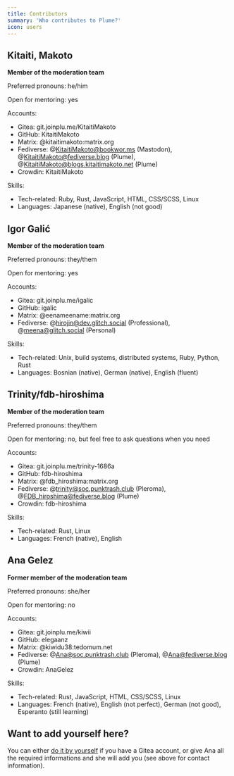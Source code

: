 ```yaml
---
title: Contributors
summary: 'Who contributes to Plume?'
icon: users
---
```


## Kitaiti, Makoto

**Member of the moderation team**

Preferred pronouns: he/him

Open for mentoring: yes

Accounts:

- Gitea: git.joinplu.me/KitaitiMakoto
- GitHub: KitaitiMakoto
- Matrix: @kitaitimakoto:matrix.org
- Fediverse: @KitaitiMakoto@bookwor.ms (Mastodon), @KitaitiMakoto@fediverse.blog (Plume), @KitaitiMakoto@blogs.kitaitimakoto.net (Plume)
- Crowdin: KitaitiMakoto

Skills:

- Tech-related: Ruby, Rust, JavaScript, HTML, CSS/SCSS, Linux
- Languages: Japanese (native), English (not good)

## Igor Galić

**Member of the moderation team**

Preferred pronouns: they/them

Open for mentoring: yes

Accounts:

- Gitea: git.joinplu.me/igalic
- GitHub: igalic
- Matrix: @eenameename:matrix.org
- Fediverse: @hirojin@dev.glitch.social (Professional), @meena@glitch.social (Personal)

Skills:

- Tech-related: Unix, build systems, distributed systems, Ruby, Python, Rust
- Languages: Bosnian (native), German (native), English (fluent)

## Trinity/fdb-hiroshima

**Member of the moderation team**

Preferred pronouns: they/them

Open for mentoring: no, but feel free to ask questions when you need

Accounts:

- Gitea: git.joinplu.me/trinity-1686a
- GitHub: fdb-hiroshima
- Matrix: @fdb_hiroshima:matrix.org
- Fediverse: @trinity@soc.punktrash.club (Pleroma), @FDB_hiroshima@fediverse.blog (Plume)
- Crowdin: fdb-hiroshima

Skills:

- Tech-related: Rust, Linux
- Languages: French (native), English

## Ana Gelez

**Former member of the moderation team**

Preferred pronouns: she/her

Open for mentoring: no

Accounts:

- Gitea: git.joinplu.me/kiwii
- GitHub: elegaanz
- Matrix: @kiwidu38:tedomum.net
- Fediverse: @Ana@soc.punktrash.club (Pleroma), @Ana@fediverse.blog (Plume)
- Crowdin: AnaGelez

Skills:

- Tech-related: Rust, JavaScript, HTML, CSS/SCSS, Linux
- Languages: French (native), English (not perfect), German (not good), Esperanto (still learning)

## Want to add yourself here?

You can either [do it by yourself](https://git.joinplu.me/plume/documentation/_edit/main/source/organization/contributors.html.md)
if you have a Gitea account, or give Ana all the required informations and she will add you (see above for contact information).
